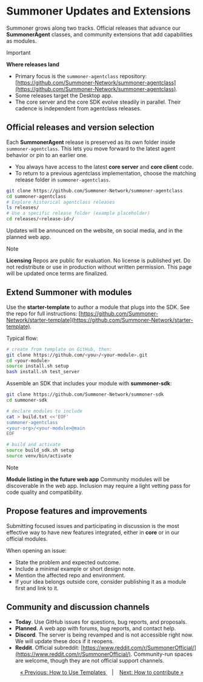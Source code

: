 # Summoner Updates and Extensions

Summoner grows along two tracks. Official releases that advance our **SummonerAgent** classes, and community extensions that add capabilities as modules.

> [!IMPORTANT]
> **Where releases land**
>
> * Primary focus is the `summoner-agentclass` repository: [https://github.com/Summoner-Network/summoner-agentclass](https://github.com/Summoner-Network/summoner-agentclass).
> * Some releases target the Desktop app.
> * The core server and the core SDK evolve steadily in parallel. Their cadence is independent from agentclass releases.

## Official releases and version selection

Each **SummonerAgent** release is preserved as its own folder inside `summoner-agentclass`. This lets you move forward to the latest agent behavior or pin to an earlier one.

* You always have access to the latest **core server** and **core client** code.
* To return to a previous agentclass implementation, choose the matching release folder in `summoner-agentclass`.

```bash
git clone https://github.com/Summoner-Network/summoner-agentclass
cd summoner-agentclass
# Explore historical agentclass releases
ls releases/
# Use a specific release folder (example placeholder)
cd releases/<release-id>/
```

Updates will be announced on the website, on social media, and in the planned web app.

> [!NOTE]
> **Licensing**
> Repos are public for evaluation. No license is published yet. Do not redistribute or use in production without written permission. This page will be updated once terms are finalized.

## Extend Summoner with modules

Use the **starter-template** to author a module that plugs into the SDK. See the repo for full instructions: [https://github.com/Summoner-Network/starter-template](https://github.com/Summoner-Network/starter-template).

Typical flow:

```bash
# create from template on GitHub, then:
git clone https://github.com/<you>/<your-module>.git
cd <your-module>
source install.sh setup
bash install.sh test_server
```

Assemble an SDK that includes your module with **summoner-sdk**:

```bash
git clone https://github.com/Summoner-Network/summoner-sdk
cd summoner-sdk

# declare modules to include
cat > build.txt <<'EOF'
summoner-agentclass
<your-org>/<your-module>@main
EOF

# build and activate
source build_sdk.sh setup
source venv/bin/activate
```

> [!NOTE]
> **Module listing in the future web app**
> Community modules will be discoverable in the web app. Inclusion may require a light vetting pass for code quality and compatibility.

## Propose features and improvements

Submitting focused issues and participating in discussion is the most effective way to have new features integrated, either in **core** or in our official modules.

When opening an issue:

* State the problem and expected outcome.
* Include a minimal example or short design note.
* Mention the affected repo and environment.
* If your idea belongs outside core, consider publishing it as a module first and link to it.

## Community and discussion channels

* **Today**. Use GitHub issues for questions, bug reports, and proposals.
* **Planned**. A web app with forums, bug reports, and contact help.
* **Discord**. The server is being revamped and is not accessible right now. We will update these docs if it reopens.
* **Reddit**. Official subreddit: [https://www.reddit.com/r/SummonerOfficial/](https://www.reddit.com/r/SummonerOfficial/). Community-run spaces are welcome, though they are not official support channels.

<p align="center">
  <a href="template_howto.md">&laquo; Previous: How to Use Templates </a> &nbsp;&nbsp;&nbsp;|&nbsp;&nbsp;&nbsp; <a href="../contribution/index.md">Next: How to contribute &raquo;</a>
</p>
